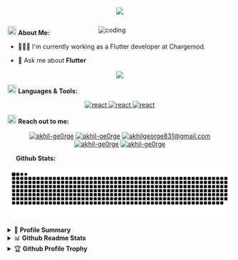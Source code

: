 
<h1 align="center">
    <img src="https://readme-typing-svg.herokuapp.com/?font=Righteous&size=35&center=true&vCenter=true&width=500&height=70&duration=4000&lines=Hi+There!+%F0%9F%91%8B;+I%27m+Akhil+George!;" />
</h1>
 <!--- <h3 align="center"></h3> --->

<img align="right" alt="coding" width="300" src="https://media2.giphy.com/media/v1.Y2lkPTc5MGI3NjExeTh0NHBsN296eWUwaHZrODhhdWVscWI1czMwbWM3anlxeHV4cmJqeSZlcD12MV9pbnRlcm5hbF9naWZfYnlfaWQmY3Q9cw/qAXDUie0dPweocOvnw/giphy.gif">

 <img src="https://media.giphy.com/media/WUlplcMpOCEmTGBtBW/giphy.gif" width="20" height="20"> **About Me:**
- 👨🏻‍💻 I'm currently working as a Flutter developer at Chargemod.

- 💬 Ask me about **Flutter**



<p align="center">
   <img align="center" src="https://github-readme-streak-stats.herokuapp.com/?user=akhil-ge0rge&theme=radical"/>
</p>

 <img src="https://media.giphy.com/media/j2pOGeGYKe2xCCKwfi/giphy.gif" width="20" height="20"> **Languages & Tools:**

<p align="center"> 
<a href="https://dart.dev/overview" target="_blank"><img src="https://cdn.jsdelivr.net/gh/devicons/devicon/icons/dart/dart-original.svg" alt="react" width="40" height="40"/> </a>
<a href="https://docs.flutter.dev/" target="_blank"><img src="https://cdn.jsdelivr.net/gh/devicons/devicon/icons/flutter/flutter-original.svg" alt="react" width="40" height="40"/> </a>
<a href="https://firebase.google.com/docs" target="_blank"><img src="https://cdn.worldvectorlogo.com/logos/firebase-1.svg" alt="react" width="40" height="40"/> </a>
</p>

 <img src="https://media.giphy.com/media/LnQjpWaON8nhr21vNW/giphy.gif" width="20" height="20"> **Reach out to me:** ️

<p align="center">
<a href="https://linkedin.com/in/akhil-ge0rge" target="_blank"><img align="center" src="https://img.shields.io/badge/-LinkedIn-0e76a8?style=flat-square&logo=Linkedin&logoColor=white" alt="akhil-ge0rge" /></a>
<a href="https://github.com/akhil-ge0rge" target="_blank"><img align="center" src="https://img.shields.io/badge/Website-3b5998?style=flat-square&logo=google-chrome&logoColor=white" alt="akhil-ge0rge" /></a>
<a href="mailto:akhilgeorge831@gmail.com" target="_blank"><img align="center" src="https://img.shields.io/badge/-Gmail-EA4335?style=flat-square&logo=Gmail&logoColor=white" alt="akhilgeorge831@gmail.com" /></a>
<a href="https://medium.com/@akhil-ge0rge" target="_blank"><img align="center" src="https://img.shields.io/badge/-Medium-060606?style=flat-square&logo=medium&logoColor=white" alt="akhil-ge0rge" /></a>
<a href="https://stackoverflow.com/users/15908730/akhil-george" target="_blank"><img align="center" src="https://img.shields.io/badge/-stackoverflow-FE7A16?style=flat-square&logo=stackoverflow&logoColor=white" alt="akhil-ge0rge"/></a>
 
<img src="https://media.giphy.com/media/c8knYYZ5vzC8V6tpMI/giphy.gif" width="15" height="15"> **Github Stats:**
<div align="center">
<picture>
  <source media="(prefers-color-scheme: dark)" srcset="https://raw.githubusercontent.com/akhil-ge0rge/akhil-ge0rge/output/github-contribution-grid-snake-dark.svg">
  <source media="(prefers-color-scheme: light)" srcset="https://raw.githubusercontent.com/akhil-ge0rge/akhil-ge0rge/output/github-contribution-grid-snake.svg">
  <img alt="github contribution grid snake animation" src="https://raw.githubusercontent.com/akhil-ge0rge/akhil-ge0rge/output/github-contribution-grid-snake.svg">
</picture>
</div>
<br />
<details>
  <summary>📜 <b>Profile Summary</b></summary>
<a align="center" href="https://github.com/akhil-ge0rge?tab=repositories">
    <p align="center">
    <img src="https://github-profile-summary-cards.vercel.app/api/cards/profile-details?username=akhil-ge0rge&theme=github_dark" alt="my github stats"/>&nbsp;
    </p>
</a>
</details>

<details>
  <summary>📊 <b>Github Readme Stats</b></summary>
 <br />
 <p align="center">
  <a href="https://github.com/akhil-ge0rge">
    <img align="center" width="430" src="https://github-readme-stats.vercel.app/api?username=akhil-ge0rge&layout=compact&theme=radical&langs_count=6" />
  </a>
 </p>
</details>

<details>
 <summary>🏆 <b>Github Profile Trophy</b></summary>
 <br />
 <p align="center">
  <a href="https://github.com/akhil-ge0rge">
   <img src="https://github-profile-trophy.vercel.app/?username=akhil-ge0rge&column=8&theme=darkhub"/>
  </a>
 </p>
</details>



